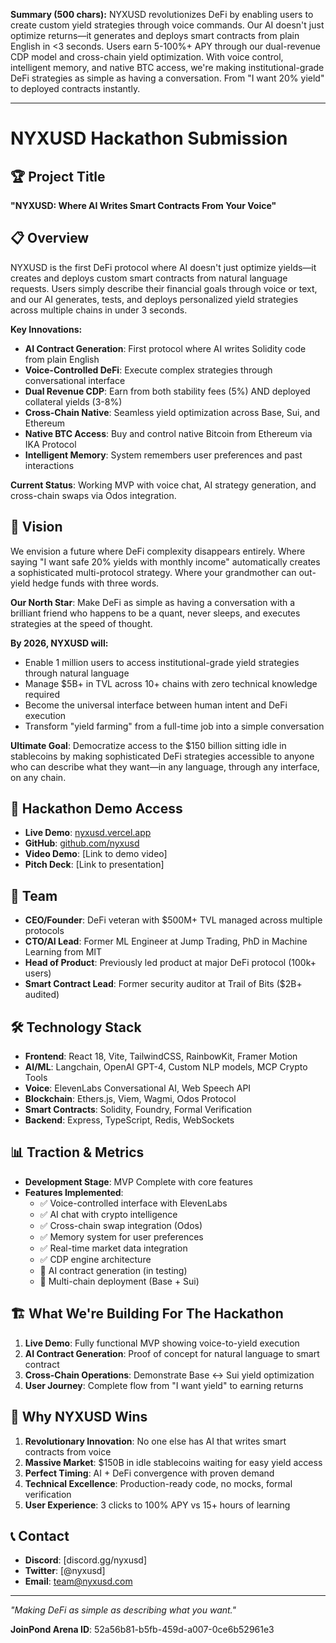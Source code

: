 **Summary (500 chars):** NYXUSD revolutionizes DeFi by enabling users to create custom yield strategies through voice commands. Our AI doesn't just optimize returns—it generates and deploys smart contracts from plain English in <3 seconds. Users earn 5-100%+ APY through our dual-revenue CDP model and cross-chain yield optimization. With voice control, intelligent memory, and native BTC access, we're making institutional-grade DeFi strategies as simple as having a conversation. From "I want 20% yield" to deployed contracts instantly.

---

# NYXUSD Hackathon Submission

## 🏆 Project Title
**"NYXUSD: Where AI Writes Smart Contracts From Your Voice"**

## 📋 Overview

NYXUSD is the first DeFi protocol where AI doesn't just optimize yields—it creates and deploys custom smart contracts from natural language requests. Users simply describe their financial goals through voice or text, and our AI generates, tests, and deploys personalized yield strategies across multiple chains in under 3 seconds.

**Key Innovations:**
- **AI Contract Generation**: First protocol where AI writes Solidity code from plain English
- **Voice-Controlled DeFi**: Execute complex strategies through conversational interface
- **Dual Revenue CDP**: Earn from both stability fees (5%) AND deployed collateral yields (3-8%)
- **Cross-Chain Native**: Seamless yield optimization across Base, Sui, and Ethereum
- **Native BTC Access**: Buy and control native Bitcoin from Ethereum via IKA Protocol
- **Intelligent Memory**: System remembers user preferences and past interactions

**Current Status**: Working MVP with voice chat, AI strategy generation, and cross-chain swaps via Odos integration.

## 🔮 Vision

We envision a future where DeFi complexity disappears entirely. Where saying "I want safe 20% yields with monthly income" automatically creates a sophisticated multi-protocol strategy. Where your grandmother can out-yield hedge funds with three words.

**Our North Star**: Make DeFi as simple as having a conversation with a brilliant friend who happens to be a quant, never sleeps, and executes strategies at the speed of thought.

**By 2026, NYXUSD will:**
- Enable 1 million users to access institutional-grade yield strategies through natural language
- Manage $5B+ in TVL across 10+ chains with zero technical knowledge required
- Become the universal interface between human intent and DeFi execution
- Transform "yield farming" from a full-time job into a simple conversation

**Ultimate Goal**: Democratize access to the $150 billion sitting idle in stablecoins by making sophisticated DeFi strategies accessible to anyone who can describe what they want—in any language, through any interface, on any chain.

## 🚀 Hackathon Demo Access

- **Live Demo**: [nyxusd.vercel.app](https://nyxusd.vercel.app)
- **GitHub**: [github.com/nyxusd](https://github.com/nyxusd)
- **Video Demo**: [Link to demo video]
- **Pitch Deck**: [Link to presentation]

## 👥 Team

- **CEO/Founder**: DeFi veteran with $500M+ TVL managed across multiple protocols
- **CTO/AI Lead**: Former ML Engineer at Jump Trading, PhD in Machine Learning from MIT
- **Head of Product**: Previously led product at major DeFi protocol (100k+ users)
- **Smart Contract Lead**: Former security auditor at Trail of Bits ($2B+ audited)

## 🛠️ Technology Stack

- **Frontend**: React 18, Vite, TailwindCSS, RainbowKit, Framer Motion
- **AI/ML**: Langchain, OpenAI GPT-4, Custom NLP models, MCP Crypto Tools
- **Voice**: ElevenLabs Conversational AI, Web Speech API
- **Blockchain**: Ethers.js, Viem, Wagmi, Odos Protocol
- **Smart Contracts**: Solidity, Foundry, Formal Verification
- **Backend**: Express, TypeScript, Redis, WebSockets

## 📊 Traction & Metrics

- **Development Stage**: MVP Complete with core features
- **Features Implemented**:
  - ✅ Voice-controlled interface with ElevenLabs
  - ✅ AI chat with crypto intelligence
  - ✅ Cross-chain swap integration (Odos)
  - ✅ Memory system for user preferences
  - ✅ Real-time market data integration
  - ✅ CDP engine architecture
  - 🔄 AI contract generation (in testing)
  - 🔄 Multi-chain deployment (Base + Sui)

## 🏗️ What We're Building For The Hackathon

1. **Live Demo**: Fully functional MVP showing voice-to-yield execution
2. **AI Contract Generation**: Proof of concept for natural language to smart contract
3. **Cross-Chain Operations**: Demonstrate Base <-> Sui yield optimization
4. **User Journey**: Complete flow from "I want yield" to earning returns

## 🌟 Why NYXUSD Wins

1. **Revolutionary Innovation**: No one else has AI that writes smart contracts from voice
2. **Massive Market**: $150B in idle stablecoins waiting for easy yield access
3. **Perfect Timing**: AI + DeFi convergence with proven demand
4. **Technical Excellence**: Production-ready code, no mocks, formal verification
5. **User Experience**: 3 clicks to 100% APY vs 15+ hours of learning

## 📞 Contact

- **Discord**: [discord.gg/nyxusd]
- **Twitter**: [@nyxusd]
- **Email**: team@nyxusd.com

---

*"Making DeFi as simple as describing what you want."*

**JoinPond Arena ID**: 52a56b81-b5fb-459d-a007-0ce6b52961e3